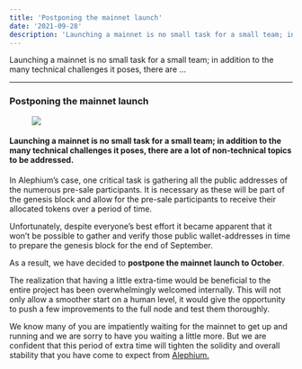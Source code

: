 ```yaml
---
title: 'Postponing the mainnet launch'
date: '2021-09-28'
description: 'Launching a mainnet is no small task for a small team; in addition to the many technical challenges it poses, there are …'
---
```


Launching a mainnet is no small task for a small team; in addition to the many technical challenges it poses, there are …

---

### Postponing the mainnet launch

<figure id="b1a3" class="graf graf--figure graf-after--h3">
<img src="https://cdn-images-1.medium.com/max/800/1*ivM0o0GJC5sTxmMv6ZHg2w.jpeg" class="graf-image" data-image-id="1*ivM0o0GJC5sTxmMv6ZHg2w.jpeg" data-width="786" data-height="417" data-is-featured="true" />
</figure>

#### Launching a mainnet is no small task for a small team; in addition to the many technical challenges it poses, there are a lot of non-technical topics to be addressed.

In Alephium’s case, one critical task is gathering all the public addresses of the numerous pre-sale participants. It is necessary as these will be part of the genesis block and allow for the pre-sale participants to receive their allocated tokens over a period of time.

Unfortunately, despite everyone’s best effort it became apparent that it won’t be possible to gather and verify those public wallet-addresses in time to prepare the genesis block for the end of September.

As a result, we have decided to **postpone the mainnet launch to October**.

The realization that having a little extra-time would be beneficial to the entire project has been overwhelmingly welcomed internally. This will not only allow a smoother start on a human level, it would give the opportunity to push a few improvements to the full node and test them thoroughly.

We know many of you are impatiently waiting for the mainnet to get up and running and we are sorry to have you waiting a little more. But we are confident that this period of extra time will tighten the solidity and overall stability that you have come to expect from <a href="https://github.com/alephium" class="markup--anchor markup--p-anchor" data-href="https://github.com/alephium" rel="noopener" target="_blank">Alephium.</a>
